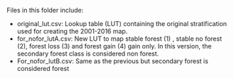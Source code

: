 Files in this folder include:

- original_lut.csv: Lookup table (LUT) containing the original stratification
used for creating the 2001-2016 map.
- for_nofor_lutA.csv: New LUT to map stable forest (1) , stable no forest (2), 
forest loss (3) and forest gain (4) gain only. In this version, the secondary
forest class is considered non forest.
- For_nofor_lutB.csv: Same as the previous but secondary forest is considered forest
 
